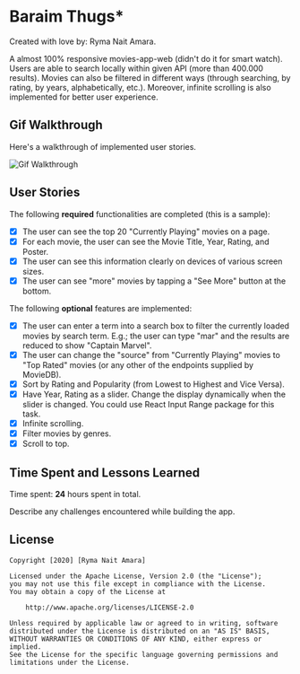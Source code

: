 # Baraim Thugs*

Created with love by: Ryma Nait Amara.
  
A almost 100% responsive movies-app-web (didn't do it for smart watch). Users are able to search locally within given API (more than 400.000 results). Movies can also be filtered in different ways (through searching, by rating, by years, alphabetically, etc.). Moreover, infinite scrolling is also implemented for better user experience.

## Gif Walkthrough

Here's a walkthrough of implemented user stories.

![Gif Walkthrough](./src/movies-app-gif.gif)

## User Stories

The following **required** functionalities are completed (this is a sample):

* [x] The user can see the top 20 "Currently Playing" movies on a page.
* [x] For each movie, the user can see the Movie Title, Year, Rating, and Poster.
* [x] The user can see this information clearly on devices of various screen sizes.
* [x] The user can see "more" movies by tapping a "See More" button at the bottom.

The following **optional** features are implemented:

* [x] The user can enter a term into a search box to filter the currently loaded movies by search term. E.g.; the user can type "mar" and the results are reduced to show "Captain Marvel".
* [x] The user can change the "source" from "Currently Playing" movies to "Top Rated" movies (or any other of the endpoints supplied by MovieDB).
* [x] Sort by Rating and Popularity (from Lowest to Highest and Vice Versa).
* [x] Have Year, Rating as a slider. Change the display dynamically when the slider is changed. You could use React Input Range package for this task.
* [x] Infinite scrolling.
* [x] Filter movies by genres.
* [x] Scroll to top. 

## Time Spent and Lessons Learned

Time spent: **24** hours spent in total.

Describe any challenges encountered while building the app.

## License

    Copyright [2020] [Ryma Nait Amara]

    Licensed under the Apache License, Version 2.0 (the "License");
    you may not use this file except in compliance with the License.
    You may obtain a copy of the License at

        http://www.apache.org/licenses/LICENSE-2.0

    Unless required by applicable law or agreed to in writing, software
    distributed under the License is distributed on an "AS IS" BASIS,
    WITHOUT WARRANTIES OR CONDITIONS OF ANY KIND, either express or implied.
    See the License for the specific language governing permissions and
    limitations under the License.
